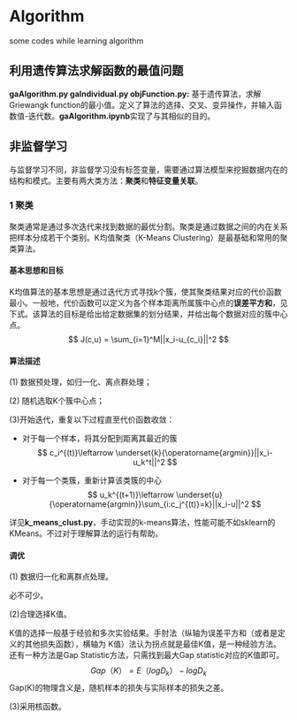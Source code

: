 # Algorithm
some codes while learning algorithm

## 利用遗传算法求解函数的最值问题
**gaAlgorithm.py gaIndividual.py objFunction.py:** 基于遗传算法，求解Griewangk function的最小值。定义了算法的选择、交叉、变异操作，并输入函数值-迭代数。**gaAlgorithm.ipynb**实现了与其相似的目的。

## 非监督学习
与监督学习不同，非监督学习没有标签变量，需要通过算法模型来挖掘数据内在的结构和模式。主要有两大类方法：**聚类**和**特征变量关联**。
### 1 聚类
聚类通常是通过多次迭代来找到数据的最优分割。聚类是通过数据之间的内在关系把样本分成若干个类别。K均值聚类（K-Means Clustering）是最基础和常用的聚类算法。

#### 基本思想和目标

K均值算法的基本思想是通过迭代方式寻找k个簇，使其聚类结果对应的代价函数最小。一般地，代价函数可以定义为各个样本距离所属簇中心点的**误差平方和**，见下式。该算法的目标是给出给定数据集的划分结果，并给出每个数据对应的簇中心点。
$$
J(c,u) = \sum_{i=1}^M||x_i-u_{c_i}||^2
$$


#### 算法描述
(1) 数据预处理，如归一化、离点群处理；

(2) 随机选取K个簇中心点；

(3)开始迭代，重复以下过程直至代价函数收敛：

- 对于每一个样本，将其分配到距离其最近的簇
  $$
  c_i^{(t)}\leftarrow \underset{k}{\operatorname{argmin}}||x_i-u_k^t||^2
  $$
  
- 对于每一个类簇，重新计算该类簇的中心
  $$
  u_k^{(t+1)}\leftarrow \underset{u}{\operatorname{argmin}}\sum_{i:c_j^{(t)}=k}||x_i-u||^2
  $$
  

详见**k_means_clust.py**，手动实现的k-means算法，性能可能不如sklearn的KMeans。不过对于理解算法的运行有帮助。

#### 调优

(1) 数据归一化和离群点处理。

必不可少。

(2)合理选择K值。

K值的选择一般基于经验和多次实验结果。手肘法（纵轴为误差平方和（或者是定义的其他损失函数），横轴为 K值）法认为拐点就是最佳K值，是一种经验方法。还有一种方法是Gap Statistic方法，只需找到最大Gap statistic对应的K值即可。
$$
Gap（K）=E（log D_k）-log D_k
$$
Gap(K)的物理含义是，随机样本的损失与实际样本的损失之差。

(3)采用核函数。